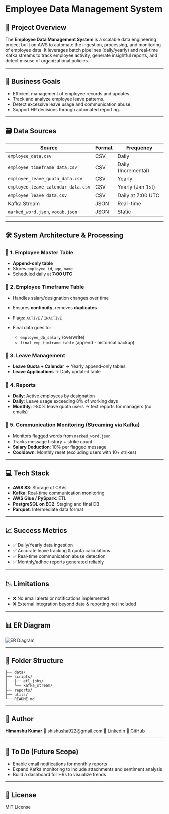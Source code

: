 # Employee Data Management System

## 🚀 Project Overview

The **Employee Data Management System** is a scalable data engineering project built on AWS to automate the ingestion, processing, and monitoring of employee data. It leverages batch pipelines (daily/yearly) and real-time Kafka streams to track employee activity, generate insightful reports, and detect misuse of organizational policies.

---

## 📌 Business Goals

* Efficient management of employee records and updates.
* Track and analyze employee leave patterns.
* Detect excessive leave usage and communication abuse.
* Support HR decisions through automated reporting.

---

## 🗃️ Data Sources

| Source                             | Format | Frequency           |
| ---------------------------------- | ------ | ------------------- |
| `employee_data.csv`                | CSV    | Daily               |
| `employee_timeframe_data.csv`      | CSV    | Daily (Incremental) |
| `employee_leave_quota_data.csv`    | CSV    | Yearly              |
| `employee_leave_calendar_data.csv` | CSV    | Yearly (Jan 1st)    |
| `employee_leave_data.csv`          | CSV    | Daily at 7:00 UTC   |
| Kafka Stream                       | JSON   | Real-time           |
| `marked_word.json`, `vocab.json`   | JSON   | Static              |

---

## 🛠️ System Architecture & Processing

### 🔹 1. Employee Master Table

* **Append-only table**
* Stores `employee_id`, `age`, `name`
* Scheduled daily at **7:00 UTC**

### 🔹 2. Employee Timeframe Table

* Handles salary/designation changes over time
* Ensures **continuity**, removes **duplicates**
* Flags: `ACTIVE` / `INACTIVE`
* Final data goes to:

  * `employee_db_salary` (overwrite)
  * `final_emp_timframe_table` (append - historical backup)

### 🔹 3. Leave Management

* **Leave Quota + Calendar** → Yearly append-only tables
* **Leave Applications** → Daily updated table

### 🔹 4. Reports

* **Daily**: Active employees by designation
* **Daily**: Leave usage exceeding 8% of working days
* **Monthly**: >80% leave quota users → text reports for managers (no emails)

### 🔹 5. Communication Monitoring (Streaming via Kafka)

* Monitors flagged words from `marked_word.json`
* Tracks message history + strike count
* **Salary Deduction**: 10% per flagged message
* **Cooldown**: Monthly reset (excluding users with 10+ strikes)

---

## 💻 Tech Stack

* **AWS S3**: Storage of CSVs
* **Kafka**: Real-time communication monitoring
* **AWS Glue / PySpark**: ETL
* **PostgreSQL on EC2**: Staging and final DB
* **Parquet**: Intermediate data format

---

## 📈 Success Metrics

* ✅ Daily/Yearly data ingestion
* ✅ Accurate leave tracking & quota calculations
* ✅ Real-time communication abuse detection
* ✅ Monthly/adhoc reports generated reliably

---

## 📉 Limitations

* ❌ No email alerts or notifications implemented
* ❌ External integration beyond data & reporting not included

---

## 📊 ER Diagram

![ER Diagram](https://user-images.githubusercontent.com/placeholder/er-diagram.png)

---

## 📂 Folder Structure

```
├── data/
├── scripts/
│   ├── etl_jobs/
│   └── kafka_stream/
├── reports/
├── utils/
└── README.md
```

---

## 👤 Author

**Himanshu Kumar**
📧 [shishusha922@gmail.com](mailto:shishusha922@gmail.com)
🔗 [LinkedIn](https://www.linkedin.com/in/himanshu-kumar-7136811b0/)
🔗 [GitHub](https://github.com/himan1009)

---

## 📌 To Do (Future Scope)

* Enable email notifications for monthly reports
* Expand Kafka monitoring to include attachments and sentiment analysis
* Build a dashboard for HRs to visualize trends

---

## 📝 License

MIT License
